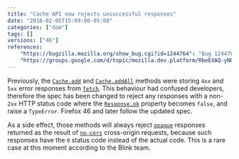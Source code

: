 ```yaml
---
title: "Cache API now rejects unsuccessful responses"
date: "2016-02-05T15:09:00-05:00"
categories: ["dom"]
tags: []
versions: ["46"]
references:
    "https://bugzilla.mozilla.org/show_bug.cgi?id=1244764": "Bug 1244764 - Cache .add() and .addAll() should reject if any response is not ok()"
    "https://groups.google.com/d/topic/mozilla.dev.platform/RbeEXAQ-yNQ/discussion": "mozilla.dev.platform - Heads Up: Cache API .add()/.addAll() non-backward compatible change"
---
```

Previously, the [`Cache.add`](https://developer.mozilla.org/en-US/docs/Web/API/Cache/add) and [`Cache.addAll`](https://developer.mozilla.org/en-US/docs/Web/API/Cache/addAll) methods were storing `4xx` and `5xx` error responses from [`fetch`](https://developer.mozilla.org/en-US/docs/Web/API/Globalfetch/fetch). This behaviour had confused developers, therefore the spec has been changed to reject any responses with a non-`2xx` HTTP status code where the [`Response.ok`](https://developer.mozilla.org/en-US/docs/Web/API/Response/ok) property becomes `false`, and raise a `TypeError`. Firefox 46 and later follow the updated spec.

As a side effect, those methods will always reject [`opaque`](https://developer.mozilla.org/en-US/docs/Web/API/Response/type) responses returned as the result of [`no-cors`](https://developer.mozilla.org/en-US/docs/Web/API/Request/mode) cross-origin requests, because such responses have the `0` status code instead of the actual code. This is a rare case at this moment according to the Blink team.
